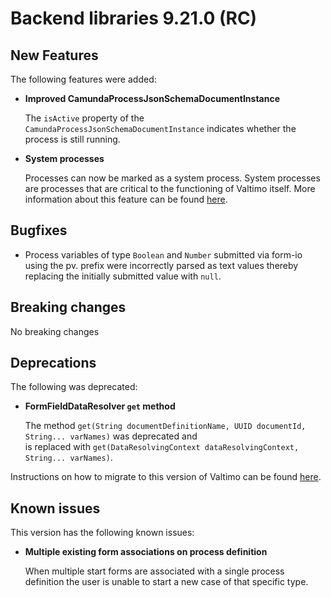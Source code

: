 # Backend libraries 9.21.0 (RC)

## New Features

The following features were added:

* **Improved CamundaProcessJsonSchemaDocumentInstance**

  The `isActive` property of the `CamundaProcessJsonSchemaDocumentInstance` indicates whether the process is still running.

* **System processes**

  Processes can now be marked as a system process. System processes are processes that are critical 
  to the functioning of Valtimo itself. More information about this feature can be found 
  [here](/using-valtimo/process/systemprocesses.md).


## Bugfixes

* Process variables of type `Boolean` and `Number` submitted via form-io using the pv. prefix 
were incorrectly parsed as text values thereby replacing the initially submitted value with `null`.

## Breaking changes

No breaking changes

## Deprecations

The following was deprecated:

* **FormFieldDataResolver `get` method**

  The method `get(String documentDefinitionName, UUID documentId, String... varNames)` was deprecated and \
  is replaced with `get(DataResolvingContext dataResolvingContext, String... varNames)`.

Instructions on how to migrate to this version of Valtimo can be found [here](migration.md).

## Known issues

This version has the following known issues:

* **Multiple existing form associations on process definition**

  When multiple start forms are associated with a single process definition the user is unable to start a new case of
  that specific type.
